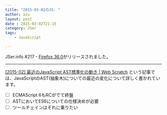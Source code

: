 ```yaml
---
title: "2015-03-02のJS: "
author: azu
layout: post
date : 2015-03-02T21:15
category: JSer
tags:
    - JavaScript

---
```


JSer.info #217 - [Firefox 36.0](https://www.mozilla.org/en-US/firefox/36.0/releasenotes/ "Firefox — Notes (36.0) — Mozilla")がリリースされました。


-----

[[2015-02] 最近のJavaScript AST標準化の動き | Web Scratch](http://efcl.info/2015/02/26/recent-js-ast/ "[2015-02] 最近のJavaScript AST標準化の動き | Web Scratch") という記事では、JavaScriptのAST(抽象木)についての最近の変化について詳しく書かれています。

- [ ] ECMAScript 6もRCがでて終盤
- [ ] ASTにおいてES6についての仕様決めが必要
- [ ] ツールチェインはそれに乗りたい
